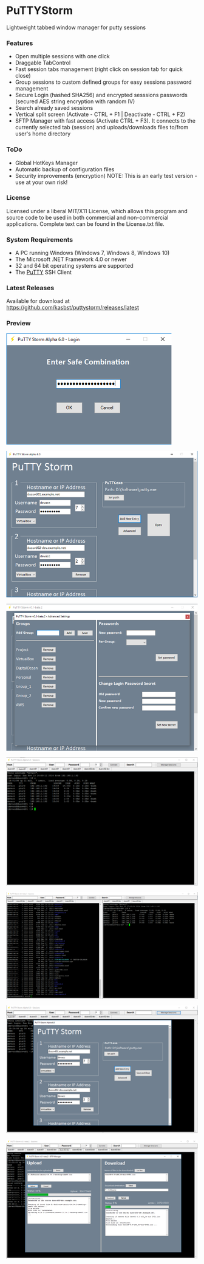 # PuTTYStorm
Lightweight tabbed window manager for putty sessions

### Features
 - Open multiple sessions with one click
 - Draggable TabControl
 - Fast session tabs management (right click on session tab for quick close)
 - Group sessions to custom defined groups for easy sessions password management
 - Secure Login (hashed SHA256) and encrypted sesssions passwords (secured AES string encryption with random IV)
 - Search already saved sessions
 - Vertical split screen (Activate - CTRL + F1 | Deactivate - CTRL + F2)
 - SFTP Manager with fast access (Activate CTRL + F3). It connects to the currently selected tab (session) and uploads/downloads files to/from user's home directory
 
### ToDo
 - Global HotKeys Manager
 - Automatic backup of configuration files
 - Security improvements (encryption) NOTE: This is an early test version - use at your own risk!
 
### License
Licensed under a liberal MIT/X11 License, which allows this program and source code to be used in both commercial and non-commercial applications. Complete text can be found in the License.txt file.

### System Requirements
  * A PC running Windows (Windows 7, Windows 8, Windows 10)
  * The Microsoft .NET Framework 4.0 or newer
  * 32 and 64 bit operating systems are supported
  * The [PuTTY](http://www.chiark.greenend.org.uk/~sgtatham/putty/) SSH Client
  
### Latest Releases
Available for download at https://github.com/kasbst/puttystorm/releases/latest

### Preview
![Alt text](/img/LoginForm.png?raw=true "Login Form")

![Alt text](/img/MainForm.png?raw=true "Main Form")

![Alt text](/img/AdvancedForm.png?raw=true "Advanced Form")

![Alt text](/img/SessionsForm.png?raw=true "Sessions Form")

![Alt text](/img/SplitScreen.png?raw=true "Split Screen")

![Alt text](/img/ManageSessions.png?raw=true "Manage Sessions")

![Alt text](/img/SFTPManager.png?raw=true "SFTP Manager")
